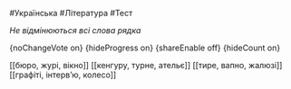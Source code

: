 #Українська #Література #Тест

*Не відмінюються всі слова рядка*

{noChangeVote on}
{hideProgress on}
{shareEnable off}
{hideCount on}

[[бюро, журі, вікно]]
[[кенгуру, турне, ательє]]
[[тире, вапно, жалюзі]]
[[графіті, інтерв’ю, колесо]]
